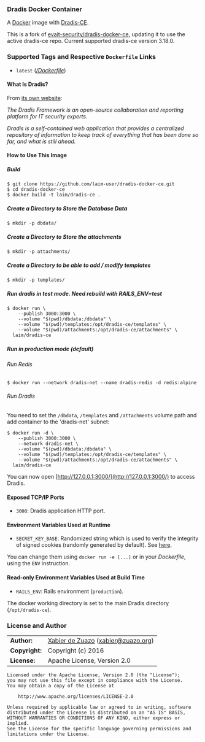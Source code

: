 ### Dradis Docker Container

A [Docker](https://www.docker.com/) image with [Dradis-CE](http://dradisframework.org/).

This is a fork of [evait-security/dradis-docker-ce](https://github.com/evait-security/dradis-docker-ce), updating it to use the active dradis-ce repo. Current supported dradis-ce version 3.18.0.

### Supported Tags and Respective `Dockerfile` Links

* `latest` ([*/Dockerfile*](https://github.com/zuazo/dradis-docker/tree/master/Dockerfile))

#### What Is Dradis?

From [its own website](http://dradisframework.org/):

*The Dradis Framework is an open-source collaboration and reporting platform for IT security experts.*

*Dradis is a self-contained web application that provides a centralized repository of information to keep track of everything that has been done so far, and what is still ahead.*

#### How to Use This Image

##### Build

    $ git clone https://github.com/laim-user/dradis-docker-ce.git
    $ cd dradis-docker-ce
    $ docker build -t laim/dradis-ce .

##### Create a Directory to Store the Database Data

    $ mkdir -p dbdata/

##### Create a Directory to Store the attachments

    $ mkdir -p attachments/

##### Create a Directory to be able to  add / modify templates

    $ mkdir -p templates/

##### Run dradis in test mode. Need rebuild with RAILS_ENV=test

    $ docker run \
        --publish 3000:3000 \
        --volume "$(pwd)/dbdata:/dbdata" \
        --volume "$(pwd)/templates:/opt/dradis-ce/templates" \
        --volume "$(pwd)/attachments:/opt/dradis-ce/attachments" \
      laim/dradis-ce

##### Run in production mode (default)

###### Run Redis

    $ docker run --network dradis-net --name dradis-redis -d redis:alpine

###### Run Dradis

You need to set the `/dbdata`, `/templates` and `/attachments` volume path and add container to the 'dradis-net' subnet:

    $ docker run -d \
        --publish 3000:3000 \
        --network dradis-net \
        --volume "$(pwd)/dbdata:/dbdata" \
        --volume "$(pwd)/templates:/opt/dradis-ce/templates" \
        --volume "$(pwd)/attachments:/opt/dradis-ce/attachments" \
      laim/dradis-ce

You can now open [http://127.0.0.1:3000/](http://127.0.0.1:3000/) to access Dradis.

#### Exposed TCP/IP Ports

* `3000`: Dradis application HTTP port.

#### Environment Variables Used at Runtime

* `SECRET_KEY_BASE`: Randomized string which is used to verify the integrity of signed cookies (randomly generated by default). See [here](http://edgeguides.rubyonrails.org/upgrading_ruby_on_rails.html#config-secrets-yml).

You can change them using `docker run -e [...]` or in your *Dockerfile*, using the `ENV` instruction.

#### Read-only Environment Variables Used at Build Time

* `RAILS_ENV`: Rails environment (`production`).

The docker working directory is set to the main Dradis directory (`/opt/dradis-ce`).

### License and Author

|                      |                                          |
|:---------------------|:-----------------------------------------|
| **Author:**          | [Xabier de Zuazo](https://github.com/zuazo) (xabier@zuazo.org)
| **Copyright:**       | Copyright (c) 2016
| **License:**         | Apache License, Version 2.0

```
Licensed under the Apache License, Version 2.0 (the "License");
you may not use this file except in compliance with the License.
You may obtain a copy of the License at

    http://www.apache.org/licenses/LICENSE-2.0

Unless required by applicable law or agreed to in writing, software
distributed under the License is distributed on an "AS IS" BASIS,
WITHOUT WARRANTIES OR CONDITIONS OF ANY KIND, either express or implied.
See the License for the specific language governing permissions and
limitations under the License.
```

